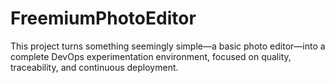 # FreemiumPhotoEditor
This project turns something seemingly simple—a basic photo editor—into a complete DevOps experimentation environment, focused on quality, traceability, and continuous deployment.

